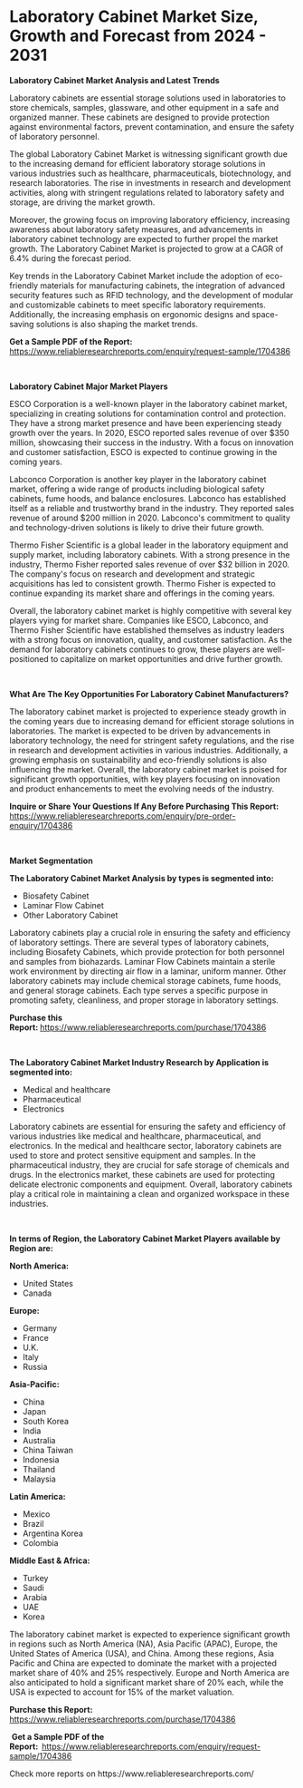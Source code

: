 <p><h1>Laboratory Cabinet Market Size, Growth and Forecast from 2024 - 2031</h1></p><p><strong>Laboratory Cabinet Market Analysis and Latest Trends</strong></p>
<p><p>Laboratory cabinets are essential storage solutions used in laboratories to store chemicals, samples, glassware, and other equipment in a safe and organized manner. These cabinets are designed to provide protection against environmental factors, prevent contamination, and ensure the safety of laboratory personnel.</p><p>The global Laboratory Cabinet Market is witnessing significant growth due to the increasing demand for efficient laboratory storage solutions in various industries such as healthcare, pharmaceuticals, biotechnology, and research laboratories. The rise in investments in research and development activities, along with stringent regulations related to laboratory safety and storage, are driving the market growth.</p><p>Moreover, the growing focus on improving laboratory efficiency, increasing awareness about laboratory safety measures, and advancements in laboratory cabinet technology are expected to further propel the market growth. The Laboratory Cabinet Market is projected to grow at a CAGR of 6.4% during the forecast period.</p><p>Key trends in the Laboratory Cabinet Market include the adoption of eco-friendly materials for manufacturing cabinets, the integration of advanced security features such as RFID technology, and the development of modular and customizable cabinets to meet specific laboratory requirements. Additionally, the increasing emphasis on ergonomic designs and space-saving solutions is also shaping the market trends.</p></p>
<p><strong>Get a Sample PDF of the Report:&nbsp;</strong> <a href="https://www.reliableresearchreports.com/enquiry/request-sample/1704386">https://www.reliableresearchreports.com/enquiry/request-sample/1704386</a></p>
<p>&nbsp;</p>
<p><strong>Laboratory Cabinet Major Market Players</strong></p>
<p><p>ESCO Corporation is a well-known player in the laboratory cabinet market, specializing in creating solutions for contamination control and protection. They have a strong market presence and have been experiencing steady growth over the years. In 2020, ESCO reported sales revenue of over $350 million, showcasing their success in the industry. With a focus on innovation and customer satisfaction, ESCO is expected to continue growing in the coming years.</p><p>Labconco Corporation is another key player in the laboratory cabinet market, offering a wide range of products including biological safety cabinets, fume hoods, and balance enclosures. Labconco has established itself as a reliable and trustworthy brand in the industry. They reported sales revenue of around $200 million in 2020. Labconco's commitment to quality and technology-driven solutions is likely to drive their future growth.</p><p>Thermo Fisher Scientific is a global leader in the laboratory equipment and supply market, including laboratory cabinets. With a strong presence in the industry, Thermo Fisher reported sales revenue of over $32 billion in 2020. The company's focus on research and development and strategic acquisitions has led to consistent growth. Thermo Fisher is expected to continue expanding its market share and offerings in the coming years.</p><p>Overall, the laboratory cabinet market is highly competitive with several key players vying for market share. Companies like ESCO, Labconco, and Thermo Fisher Scientific have established themselves as industry leaders with a strong focus on innovation, quality, and customer satisfaction. As the demand for laboratory cabinets continues to grow, these players are well-positioned to capitalize on market opportunities and drive further growth.</p></p>
<p>&nbsp;</p>
<p><strong>What Are The Key Opportunities For Laboratory Cabinet Manufacturers?</strong></p>
<p><p>The laboratory cabinet market is projected to experience steady growth in the coming years due to increasing demand for efficient storage solutions in laboratories. The market is expected to be driven by advancements in laboratory technology, the need for stringent safety regulations, and the rise in research and development activities in various industries. Additionally, a growing emphasis on sustainability and eco-friendly solutions is also influencing the market. Overall, the laboratory cabinet market is poised for significant growth opportunities, with key players focusing on innovation and product enhancements to meet the evolving needs of the industry.</p></p>
<p><strong>Inquire or Share Your Questions If Any Before Purchasing This Report:</strong> <a href="https://www.reliableresearchreports.com/enquiry/pre-order-enquiry/1704386">https://www.reliableresearchreports.com/enquiry/pre-order-enquiry/1704386</a></p>
<p>&nbsp;</p>
<p><strong>Market Segmentation</strong></p>
<p><strong>The Laboratory Cabinet Market Analysis by types is segmented into:</strong></p>
<p><ul><li>Biosafety Cabinet</li><li>Laminar Flow Cabinet</li><li>Other Laboratory Cabinet</li></ul></p>
<p><p>Laboratory cabinets play a crucial role in ensuring the safety and efficiency of laboratory settings. There are several types of laboratory cabinets, including Biosafety Cabinets, which provide protection for both personnel and samples from biohazards. Laminar Flow Cabinets maintain a sterile work environment by directing air flow in a laminar, uniform manner. Other laboratory cabinets may include chemical storage cabinets, fume hoods, and general storage cabinets. Each type serves a specific purpose in promoting safety, cleanliness, and proper storage in laboratory settings.</p></p>
<p><strong>Purchase this Report:&nbsp;</strong><a href="https://www.reliableresearchreports.com/purchase/1704386">https://www.reliableresearchreports.com/purchase/1704386</a></p>
<p>&nbsp;</p>
<p><strong>The Laboratory Cabinet Market Industry Research by Application is segmented into:</strong></p>
<p><ul><li>Medical and healthcare</li><li>Pharmaceutical</li><li>Electronics</li></ul></p>
<p><p>Laboratory cabinets are essential for ensuring the safety and efficiency of various industries like medical and healthcare, pharmaceutical, and electronics. In the medical and healthcare sector, laboratory cabinets are used to store and protect sensitive equipment and samples. In the pharmaceutical industry, they are crucial for safe storage of chemicals and drugs. In the electronics market, these cabinets are used for protecting delicate electronic components and equipment. Overall, laboratory cabinets play a critical role in maintaining a clean and organized workspace in these industries.</p></p>
<p>&nbsp;</p>
<p><strong>In terms of Region, the Laboratory Cabinet Market Players available by Region are:</strong></p>
<p>
    <p> <strong> North America: </strong>
        <ul>
            <li>United States</li>
            <li>Canada</li>
        </ul>
        </p> 
    <p> <strong> Europe: </strong>
        <ul>
            <li>Germany</li>
            <li>France</li>
            <li>U.K.</li>
            <li>Italy</li>
            <li>Russia</li>
        </ul>
        </p> 
    <p> <strong> Asia-Pacific: </strong>
        <ul>
            <li>China</li>
            <li>Japan</li>
            <li>South Korea</li>
            <li>India</li>
            <li>Australia</li>
            <li>China Taiwan</li>
            <li>Indonesia</li>
            <li>Thailand</li>
            <li>Malaysia</li>
        </ul>
        </p> 
    <p> <strong> Latin America: </strong>
        <ul>
            <li>Mexico</li>
            <li>Brazil</li>
            <li>Argentina Korea</li>
            <li>Colombia</li>
        </ul>
        </p> 
    <p> <strong> Middle East & Africa: </strong>
        <ul>
            <li>Turkey</li>
            <li>Saudi</li>
            <li>Arabia</li>
            <li>UAE</li>
            <li>Korea</li>
        </ul>
    </p>
    </p>
<p><p>The laboratory cabinet market is expected to experience significant growth in regions such as North America (NA), Asia Pacific (APAC), Europe, the United States of America (USA), and China. Among these regions, Asia Pacific and China are expected to dominate the market with a projected market share of 40% and 25% respectively. Europe and North America are also anticipated to hold a significant market share of 20% each, while the USA is expected to account for 15% of the market valuation.</p></p>
<p><strong>Purchase this Report: </strong><a href="https://www.reliableresearchreports.com/purchase/1704386">https://www.reliableresearchreports.com/purchase/1704386</a></p>
<p>&nbsp;<strong>Get a Sample PDF of the Report:&nbsp;&nbsp;</strong><a href="https://www.reliableresearchreports.com/enquiry/request-sample/1704386">https://www.reliableresearchreports.com/enquiry/request-sample/1704386</a></p>
<p><strong></strong></p>
<p>Check more reports on https://www.reliableresearchreports.com/</p>